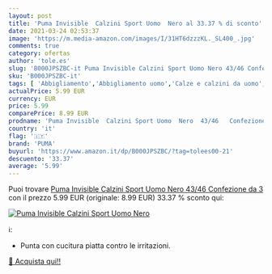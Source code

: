 ```yaml
---
layout: post
title: 'Puma Invisible  Calzini Sport Uomo  Nero al 33.37 % di sconto'
date: 2021-03-24 02:53:37
image: 'https://m.media-amazon.com/images/I/31HT6dzzzKL._SL400_.jpg'
comments: true
category: ofertas
author: 'tole.es'
slug: 'B000JPSZBC-it Puma Invisible Calzini Sport Uomo Nero 43/46 Confezione da 3'
sku: 'B000JPSZBC-it'
tags: [ 'Abbigliamento','Abbigliamento uomo','Calze e calzini da uomo','Calzini da uomo','puma', ]
actualPrice: 5.99 EUR
currency: EUR
price: 5.99
comparePrice: 8.99 EUR
prodname: 'Puma Invisible  Calzini Sport Uomo  Nero  43/46   Confezione da 3'
country: 'it'
flag: '🇮🇹'
brand: 'PUMA'
buyurl: 'https://www.amazon.it/dp/B000JPSZBC/?tag=tolees00-21'
descuento: '33.37'
average: '5.99'
---
```


Puoi trovare [Puma Invisible  Calzini Sport Uomo  Nero  43/46   Confezione da 3](https://www.amazon.it/dp/B000JPSZBC/?tag=tolees00-21) con il prezzo 5.99 EUR (originale: 8.99 EUR) 33.37 % sconto qui:

[![Puma Invisible  Calzini Sport Uomo  Nero](https://m.media-amazon.com/images/I/31HT6dzzzKL._SL400_.jpg)](https://www.amazon.it/dp/B000JPSZBC/?tag=tolees00-21)

ℹ️:

- Punta con cucitura piatta contro le irritazioni.

[🛒 Acquista qui!!](https://www.amazon.it/dp/B000JPSZBC/?tag=tolees00-21)
